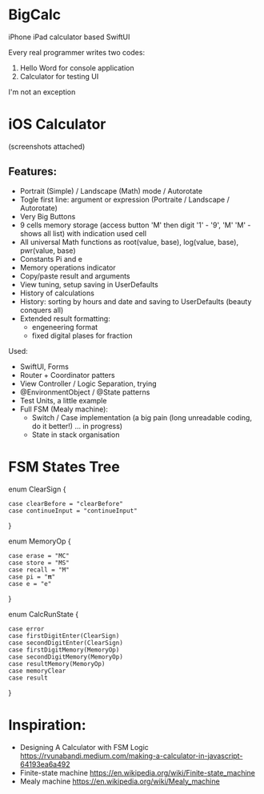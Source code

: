 # BigCalc
iPhone iPad calculator based SwiftUI

Every real programmer writes two codes:
1. Hello Word for console application
2. Calculator for testing UI

I'm not an exception

# iOS Calculator 
(screenshots attached)

 Features:
 --------
- Portrait (Simple) / Landscape (Math) mode / Autorotate
- Togle first line: argument or expression (Portraite / Landscape / Autorotate)
- Very Big Buttons
- 9 cells memory storage (access button 'M' then digit '1' - '9',  'M' 'M' - shows all list) with indication used cell
- All universal Math functions as root(value, base), log(value, base), pwr(value, base)
- Constants Pi and e
- Memory operations indicator
- Copy/paste result and arguments
- View tuning, setup saving in UserDefaults
- History of calculations
- History: sorting by hours and date and saving to UserDefaults (beauty conquers all)
- Extended result formatting:
  - engeneering format
  - fixed digital plases for fraction

Used:
- SwiftUI, Forms
- Router + Coordinator patters
- View Controller / Logic Separation, trying
- @EnvironmentObject / @State patterns
- Test Units, a little example
- Full FSM (Mealy machine):
  - Switch / Case implementation (a big pain (long unreadable coding, do it better!) ... in progress)
  - State in stack organisation

# FSM States Tree
enum ClearSign {

    case clearBefore = "clearBefore"
    case continueInput = "continueInput"
}

enum MemoryOp {

    case erase = "MC"
    case store = "MS"
    case recall = "M"
    case pi = "𝛑"
    case e = "e"
}

enum CalcRunState {

    case error
    case firstDigitEnter(ClearSign)
    case secondDigitEnter(ClearSign)
    case firstDigitMemory(MemoryOp)
    case secondDigitMemory(MemoryOp)
    case resultMemory(MemoryOp)
    case memoryClear
    case result
}

# Inspiration:
- Designing A Calculator with FSM Logic
https://rvunabandi.medium.com/making-a-calculator-in-javascript-64193ea6a492
- Finite-state machine
https://en.wikipedia.org/wiki/Finite-state_machine
- Mealy machine
https://en.wikipedia.org/wiki/Mealy_machine
